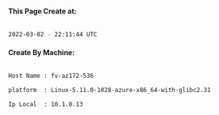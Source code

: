 
   
#### This Page Create at:

```bash

2022-03-02 - 22:11:44 UTC

```

#### Create By Machine:

```bash

Host Name : fv-az172-536

platform  : Linux-5.11.0-1028-azure-x86_64-with-glibc2.31

Ip Local  : 10.1.0.13

```

